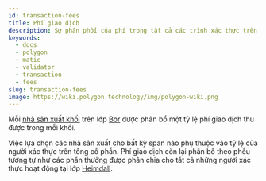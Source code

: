 ```yaml
---
id: transaction-fees
title: Phí giao dịch
description: Sự phân phối của phí trong tất cả các trình xác thực trên Heimdall
keywords:
  - docs
  - polygon
  - matic
  - validator
  - transaction
  - fees
slug: transaction-fees
image: https://wiki.polygon.technology/img/polygon-wiki.png
---
```


Mỗi [nhà sản xuất khối](/docs/maintain/glossary.md#block-producer) trên lớp [Bor](/docs/maintain/glossary.md#bor) được phân bổ một tỷ lệ phí giao dịch thu được trong mỗi khối.

Việc lựa chọn các nhà sản xuất cho bất kỳ span nào phụ thuộc vào tỷ lệ của người xác thực trên tổng cổ phần. Phí giao dịch còn lại phân bổ theo phễu tương tự như các phần thưởng được phân chia cho tất cả những người xác thực hoạt động tại lớp [Heimdall](/docs/maintain/glossary.md#heimdall).
